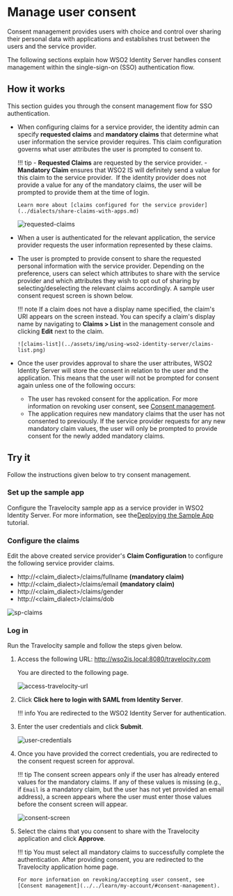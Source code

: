 # Manage user consent

Consent management provides users with choice and control over sharing
their personal data with applications and establishes trust between the users and the
service provider.

The following sections explain how WSO2 Identity
Server handles consent management within the single-sign-on (SSO)
authentication flow.

## How it works

This section guides you through the consent management flow for SSO
authentication.

- When configuring claims for a service provider, the identity admin can specify **requested claims** and **mandatory claims** that determine what user information the service provider requires. This claim configuration governs what user attributes the user is prompted to consent to.

  !!! tip
      - **Requested Claims** are requested by the service provider.
      - **Mandatory Claim** ensures that WSO2 IS will definitely send a value for this claim to the service provider.  If the identity provider does not provide a value for any of the mandatory claims, the user will be prompted to provide them at the time of login.

      Learn more about [claims configured for the service provider](../dialects/share-claims-with-apps.md)

  ![requested-claims](../assets/img/using-wso2-identity-server/requested-claims.png)

- When a user is authenticated for the relevant application, the service provider requests the user information represented by these claims.

- The user is prompted to provide consent to share the requested personal information with the service provider. Depending on the preference, users can select which attributes to share with the service provider and which attributes they wish to opt out of sharing by selecting/deselecting the relevant claims accordingly. A sample user consent request screen is shown below.

  !!! note
      If a claim does not have a display name specified, the claim's URI appears on the screen instead. You can specify a claim's display name by navigating to **Claims \> List** in the management console and clicking **Edit** next to the claim.

      ![claims-list](../assets/img/using-wso2-identity-server/claims-list.png)

- Once the user provides approval to share the user attributes, WSO2 Identity Server will store the consent in relation to the user and the application. This means that the user will not be prompted for consent again unless one of the following occurs:
  - The user has revoked consent for the application. For more information on revoking user consent, see [Consent management](../learn/my-account/#consent-management).
  - The application requires new mandatory claims that the user has not consented to previously. If the service     provider requests for any new mandatory claim values, the user will only be prompted to provide consent for the newly added mandatory claims.

## Try it

Follow the instructions given below to try consent management.

### Set up the sample app

Configure the Travelocity sample app as a service provider in WSO2 Identity Server. For more information, see the[Deploying the Sample App](../../learn/deploying-the-sample-app/#deploying-the-travelocity-webapp) tutorial.

### Configure the claims

Edit the above created service provider's **Claim Configuration** to configure the following service provider claims.

- http://<claim\_dialect\>/claims/fullname **(mandatory claim)**
- http://<claim\_dialect\>/claims/email **(mandatory claim)**
- http://<claim\_dialect\>/claims/gender
- http://<claim\_dialect\>/claims/dob

![sp-claims](../assets/img/using-wso2-identity-server/sp-claims.png)

### Log in

Run the Travelocity sample and follow the steps given below.

1. Access the following URL: <http://wso2is.local:8080/travelocity.com>

   You are directed to the following page.  

   ![access-travelocity-url](../assets/img/using-wso2-identity-server/access-travelocity-url.png)

2. Click **Click here to login with SAML from Identity Server**. 

   !!! info
       You are redirected to the WSO2 Identity Server for authentication.

3. Enter the user credentials and click **Submit**.

   ![user-credentials](../assets/img/using-wso2-identity-server/register-now-option.png)  

4. Once you have provided the correct credentials, you are redirected to the consent request screen for approval.  

   !!! tip
       The consent screen appears only if the user has already entered values for the mandatory claims. If any of these values is missing (e.g., if `Email` is a mandatory claim, but the user has not yet provided an email address), a screen appears where the user must enter those values before the consent screen will appear.

    ![consent-screen](../assets/img/using-wso2-identity-server/consent-screen.png)

6. Select the claims that you consent to share with the Travelocity
    application and click **Approve**.

   !!! tip
       You must select all mandatory claims to successfully complete the authentication. After providing consent, you are redirected to the Travelocity application home page.

       For more information on revoking/accepting user consent, see [Consent management](../../learn/my-account/#consent-management).